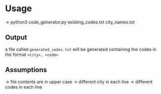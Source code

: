 # Usage
-> python3 code_generator.py existing_codes.txt city_names.txt

## Output 
a file called `generated_codes.txt` will be generated containing the codes in the format `<city>, <code>`

## Assumptions
-> file contents are in upper case
-> different city in each line
-> different codes in each line
